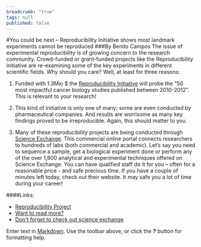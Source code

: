 ```yaml
---
breadcrumb: "true"
tags: null
published: false
---
```


#You could be next – Reproducibility Initiative shows most landmark experiments cannot be reproduced
###By Benito Campos
The issue of experimental reproducibility is of growing concern to the research community. Crowd-funded or grant-funded projects like the Reproducibility Initiative are re-examining some of the key experiments in different scientific fields. Why should you care? Well, at least for three reasons:   

1) Funded with 1.3Mio $ the [Reproducibility Initiative](http://validation.scienceexchange.com/#/reproducibility-initiative) will probe the “50 most impactful cancer biology studies published between 2010-2012”. This is relevant to your research! 

2) This kind of initiative is only one of many; some are even conducted by pharmaceutical companies. And results are worrisome as many key findings proved to be irreproducible. Again, this should matter to you.   

3) Many of these reproducibility projects are being conducted through [Science Exchange](https://www.scienceexchange.com/). This commercial online portal connects researchers to hundreds of labs (both commercial and academic). Let’s say you need to sequence a sample, get a biological experiment done or perform any of the over 1,800 analytical and experimental techniques offered on Science Exchange. You can have qualified staff do it for you – often for a reasonable price - and safe precious time. If you have a couple of minutes left today, check out their website. It may safe you a lot of time during your career!
 

####Links: 
- [Reproducibility Project ](http://validation.scienceexchange.com/#/reproducibility-initiative)
- [Want to read more?](http://www.nature.com/nature/journal/v483/n7391/full/483531a.html#affil-auth)
- [Don't forget to check out science exchange](https://www.scienceexchange.com/)   

Enter text in [Markdown](http://daringfireball.net/projects/markdown/). Use the toolbar above, or click the **?** button for formatting help.
